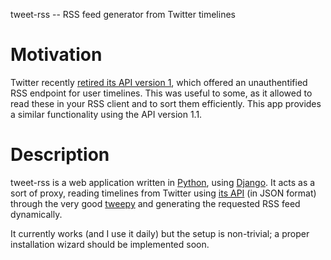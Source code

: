 tweet-rss -- RSS feed generator from Twitter timelines

# Motivation

Twitter recently [retired its API version 1](https://dev.twitter.com/blog/api-v1-retirement-final-dates), which offered an unauthentified RSS endpoint for user timelines. This was useful to some, as it allowed to read these in your RSS client and to sort them efficiently. This app provides a similar functionality using the API version 1.1.

# Description

tweet-rss is a web application written in [Python](http://www.python.org/), using [Django](https://www.djangoproject.com/). It acts as a sort of proxy, reading timelines from Twitter using [its API](https://dev.twitter.com/) (in JSON format) through the very good [tweepy](https://github.com/tweepy/tweepy) and generating the requested RSS feed dynamically.

It currently works (and I use it daily) but the setup is non-trivial; a proper installation wizard should be implemented soon.
